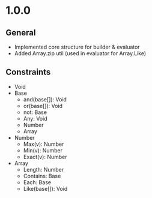 # 1.0.0

## General
* Implemented core structure for builder & evaluator
* Added Array.zip util (used in evaluator for Array.Like)

## Constraints
- Void
- Base
  - and(base[]): Void
  - or(base[]): Void
  - not: Base
  - Any: Void
  - Number
  - Array
- Number
  - Max(v): Number
  - Min(v): Number
  - Exact(v): Number
- Array
  - Length: Number
  - Contains: Base
  - Each: Base
  - Like(base[]): Void
